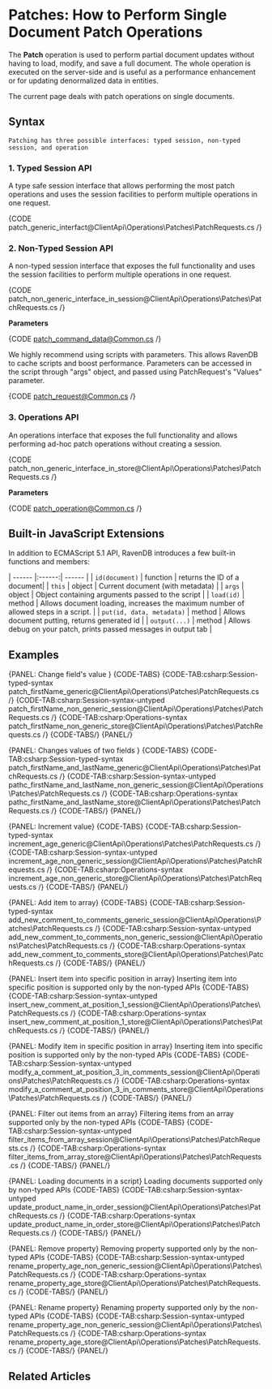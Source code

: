 ﻿# Patches: How to Perform Single Document Patch Operations

The **Patch** operation is used to perform partial document updates without having to load, modify, and save a full document. The whole operation is executed on the server-side and is useful as a performance enhancement or for updating denormalized data in entities.

The current page deals with patch operations on single documents.

## Syntax
    Patching has three possible interfaces: typed session, non-typed session, and operation

### 1. Typed Session API
A type safe session interface that allows performing the most patch operations and uses the session facilities to perform multiple operations in one request.

{CODE patch_generic_interfact@ClientApi\Operations\Patches\PatchRequests.cs /}

### 2. Non-Typed Session API
A non-typed session interface that exposes the full functionality and uses the session facilities to perform multiple operations in one request.

{CODE patch_non_generic_interface_in_session@ClientApi\Operations\Patches\PatchRequests.cs /}

**Parameters**

{CODE patch_command_data@Common.cs /}

We highly recommend using scripts with parameters. This allows RavenDB to cache scripts and boost performance. Parameters can be accessed in the script through "args" object, and passed using PatchRequest's "Values" parameter.

{CODE patch_request@Common.cs /}

### 3. Operations API

An operations interface that exposes the full functionality and allows performing ad-hoc patch operations without creating a session.

{CODE patch_non_generic_interface_in_store@ClientApi\Operations\Patches\PatchRequests.cs /}

**Parameters**

{CODE patch_operation@Common.cs /}

## Built-in JavaScript Extensions

In addition to ECMAScript 5.1 API, RavenDB introduces a few built-in functions and members:

| ------ |:------:| ------ |
| `id(document)` | function | returns the ID of a document|
| `this` | object | Current document (with metadata) |
| `args` | object | Object containing arguments passed to the script |
| `load(id)` | method | Allows document loading, increases the maximum number of allowed steps in a script. |
| `put(id, data, metadata)` | method | Allows document putting, returns generated id |
| `output(...)` | method | Allows debug on your patch, prints passed messages in output tab |

## Examples

{PANEL: Change field's value }
{CODE-TABS}
{CODE-TAB:csharp:Session-typed-syntax patch_firstName_generic@ClientApi\Operations\Patches\PatchRequests.cs /}
{CODE-TAB:csharp:Session-syntax-untyped patch_firstName_non_generic_session@ClientApi\Operations\Patches\PatchRequests.cs /}
{CODE-TAB:csharp:Operations-syntax patch_firstName_non_generic_store@ClientApi\Operations\Patches\PatchRequests.cs /}
{CODE-TABS/}
{PANEL/}

{PANEL: Changes values of two fields }
{CODE-TABS}
{CODE-TAB:csharp:Session-typed-syntax patch_firstName_and_lastName_generic@ClientApi\Operations\Patches\PatchRequests.cs /}
{CODE-TAB:csharp:Session-syntax-untyped pathc_firstName_and_lastName_non_generic_session@ClientApi\Operations\Patches\PatchRequests.cs /}
{CODE-TAB:csharp:Operations-syntax pathc_firstName_and_lastName_store@ClientApi\Operations\Patches\PatchRequests.cs /}
{CODE-TABS/}
{PANEL/}

{PANEL: Increment value}
{CODE-TABS}
{CODE-TAB:csharp:Session-typed-syntax increment_age_generic@ClientApi\Operations\Patches\PatchRequests.cs /}
{CODE-TAB:csharp:Session-syntax-untyped increment_age_non_generic_session@ClientApi\Operations\Patches\PatchRequests.cs /}
{CODE-TAB:csharp:Operations-syntax increment_age_non_generic_store@ClientApi\Operations\Patches\PatchRequests.cs /}
{CODE-TABS/}
{PANEL/}

{PANEL: Add item to array}
{CODE-TABS}
{CODE-TAB:csharp:Session-typed-syntax add_new_comment_to_comments_generic_session@ClientApi\Operations\Patches\PatchRequests.cs /}
{CODE-TAB:csharp:Session-syntax-untyped add_new_comment_to_comments_non_generic_session@ClientApi\Operations\Patches\PatchRequests.cs /}
{CODE-TAB:csharp:Operations-syntax add_new_comment_to_comments_store@ClientApi\Operations\Patches\PatchRequests.cs /}
{CODE-TABS/}
{PANEL/}

{PANEL: Insert item into specific position in array}
Inserting item into specific position is supported only by the non-typed APIs
{CODE-TABS}
{CODE-TAB:csharp:Session-syntax-untyped insert_new_comment_at_position_1_session@ClientApi\Operations\Patches\PatchRequests.cs /}
{CODE-TAB:csharp:Operations-syntax insert_new_comment_at_position_1_store@ClientApi\Operations\Patches\PatchRequests.cs /}
{CODE-TABS/}
{PANEL/}

{PANEL: Modify item in specific position in array}
Inserting item into specific position is supported only by the non-typed APIs
{CODE-TABS}
{CODE-TAB:csharp:Session-syntax-untyped modify_a_comment_at_position_3_in_comments_session@ClientApi\Operations\Patches\PatchRequests.cs /}
{CODE-TAB:csharp:Operations-syntax modify_a_comment_at_position_3_in_comments_store@ClientApi\Operations\Patches\PatchRequests.cs /}
{CODE-TABS/}
{PANEL/}

{PANEL: Filter out items from an array}
Filtering items from an array supported only by the non-typed APIs
{CODE-TABS}
{CODE-TAB:csharp:Session-syntax-untyped filter_items_from_array_session@ClientApi\Operations\Patches\PatchRequests.cs /}
{CODE-TAB:csharp:Operations-syntax filter_items_from_array_store@ClientApi\Operations\Patches\PatchRequests.cs /}
{CODE-TABS/}
{PANEL/}

{PANEL: Loading documents in a script}
Loading documents supported only by non-typed APIs
{CODE-TABS}
{CODE-TAB:csharp:Session-syntax-untyped update_product_name_in_order_session@ClientApi\Operations\Patches\PatchRequests.cs /}
{CODE-TAB:csharp:Operations-syntax update_product_name_in_order_store@ClientApi\Operations\Patches\PatchRequests.cs /}
{CODE-TABS/}
{PANEL/}

{PANEL: Remove property}
Removing property supported only by the non-typed APIs
{CODE-TABS}
{CODE-TAB:csharp:Session-syntax-untyped rename_property_age_non_generic_session@ClientApi\Operations\Patches\PatchRequests.cs /}
{CODE-TAB:csharp:Operations-syntax rename_property_age_store@ClientApi\Operations\Patches\PatchRequests.cs /}
{CODE-TABS/}
{PANEL/}

{PANEL: Rename property}
Renaming property supported only by the non-typed APIs
{CODE-TABS}
{CODE-TAB:csharp:Session-syntax-untyped rename_property_age_non_generic_session@ClientApi\Operations\Patches\PatchRequests.cs /}
{CODE-TAB:csharp:Operations-syntax rename_property_age_store@ClientApi\Operations\Patches\PatchRequests.cs /}
{CODE-TABS/}
{PANEL/}



## Related Articles


